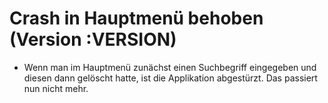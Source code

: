 # Crash in Hauptmenü behoben (Version :VERSION)

- Wenn man im Hauptmenü zunächst einen Suchbegriff eingegeben und diesen dann gelöscht hatte, ist die Applikation abgestürzt. Das passiert nun nicht mehr.
